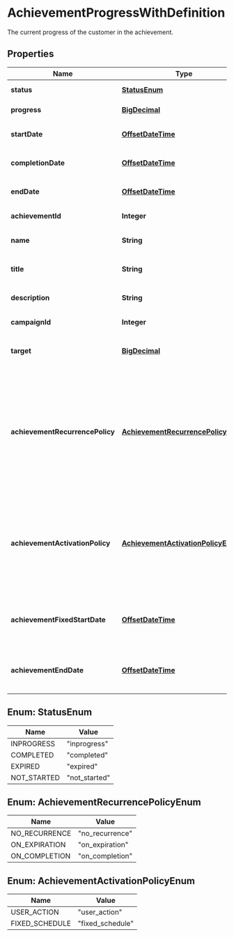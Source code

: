 

# AchievementProgressWithDefinition

The current progress of the customer in the achievement.
## Properties

Name | Type | Description | Notes
------------ | ------------- | ------------- | -------------
**status** | [**StatusEnum**](#StatusEnum) | The status of the achievement. | 
**progress** | [**BigDecimal**](BigDecimal.md) | The current progress of the customer in the achievement. | 
**startDate** | [**OffsetDateTime**](OffsetDateTime.md) | Timestamp at which the customer started the achievement. |  [optional]
**completionDate** | [**OffsetDateTime**](OffsetDateTime.md) | Timestamp at which point the customer completed the achievement. |  [optional]
**endDate** | [**OffsetDateTime**](OffsetDateTime.md) | Timestamp at which point the achievement ends and resets for the customer. |  [optional]
**achievementId** | **Integer** | The internal ID of the achievement. | 
**name** | **String** | The internal name of the achievement used in API requests.  | 
**title** | **String** | The display name of the achievement in the Campaign Manager. | 
**description** | **String** | The description of the achievement in the Campaign Manager. | 
**campaignId** | **Integer** | The ID of the campaign the achievement belongs to. | 
**target** | [**BigDecimal**](BigDecimal.md) | The required number of actions or the transactional milestone to complete the achievement. |  [optional]
**achievementRecurrencePolicy** | [**AchievementRecurrencePolicyEnum**](#AchievementRecurrencePolicyEnum) | The policy that determines if and how the achievement recurs. - &#x60;no_recurrence&#x60;: The achievement can be completed only once. - &#x60;on_expiration&#x60;: The achievement resets after it expires and becomes available again. - &#x60;on_completion&#x60;: When the customer progress status reaches &#x60;completed&#x60;, the achievement resets and becomes available again.  | 
**achievementActivationPolicy** | [**AchievementActivationPolicyEnum**](#AchievementActivationPolicyEnum) | The policy that determines how the achievement starts, ends, or resets. - &#x60;user_action&#x60;: The achievement ends or resets relative to when the customer started the achievement. - &#x60;fixed_schedule&#x60;: The achievement starts, ends, or resets for all customers following a fixed schedule.  | 
**achievementFixedStartDate** | [**OffsetDateTime**](OffsetDateTime.md) | The achievement&#39;s start date when &#x60;achievementActivationPolicy&#x60; is equal to &#x60;fixed_schedule&#x60;.  **Note:** It is an RFC3339 timestamp string.  |  [optional]
**achievementEndDate** | [**OffsetDateTime**](OffsetDateTime.md) | The achievement&#39;s end date. If defined, customers cannot participate in the achievement after this date.  **Note:** It is an RFC3339 timestamp string.  |  [optional]



## Enum: StatusEnum

Name | Value
---- | -----
INPROGRESS | &quot;inprogress&quot;
COMPLETED | &quot;completed&quot;
EXPIRED | &quot;expired&quot;
NOT_STARTED | &quot;not_started&quot;



## Enum: AchievementRecurrencePolicyEnum

Name | Value
---- | -----
NO_RECURRENCE | &quot;no_recurrence&quot;
ON_EXPIRATION | &quot;on_expiration&quot;
ON_COMPLETION | &quot;on_completion&quot;



## Enum: AchievementActivationPolicyEnum

Name | Value
---- | -----
USER_ACTION | &quot;user_action&quot;
FIXED_SCHEDULE | &quot;fixed_schedule&quot;



